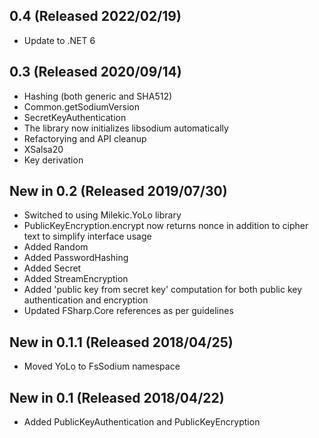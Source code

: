 ## 0.4 (Released 2022/02/19)
* Update to .NET 6

## 0.3 (Released 2020/09/14)
* Hashing (both generic and SHA512)
* Common.getSodiumVersion
* SecretKeyAuthentication
* The library now initializes libsodium automatically
* Refactorying and API cleanup
* XSalsa20
* Key derivation

## New in 0.2 (Released 2019/07/30)
* Switched to using Milekic.YoLo library
* PublicKeyEncryption.encrypt now returns nonce in addition to cipher text to simplify interface usage
* Added Random
* Added PasswordHashing
* Added Secret
* Added StreamEncryption
* Added 'public key from secret key' computation for both public key authentication and encryption
* Updated FSharp.Core references as per guidelines

## New in 0.1.1 (Released 2018/04/25)
* Moved YoLo to FsSodium namespace

## New in 0.1 (Released 2018/04/22)
* Added PublicKeyAuthentication and PublicKeyEncryption

